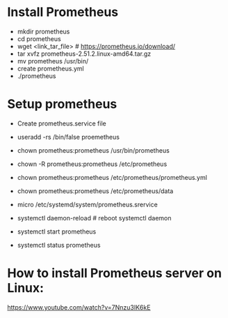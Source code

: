 # Install Prometheus
- mkdir prometheus
- cd prometheus
- wget <link_tar_file> # https://prometheus.io/download/
- tar xvfz prometheus-2.51.2.linux-amd64.tar.gz
- mv prometheus /usr/bin/
- create prometheus.yml
- ./prometheus

# Setup prometheus
- Create prometheus.service file
- useradd -rs /bin/false proemetheus
- chown prometheus:prometheus /usr/bin/prometheus
- chown -R prometheus:prometheus /etc/prometheus
- chown prometheus:prometheus /etc/prometheus/prometheus.yml
- chown prometheus:prometheus /etc/prometheus/data

- micro /etc/systemd/system/prometheus.srervice
  
- systemctl daemon-reload # reboot systemctl daemon
- systemctl start prometheus
- systemctl status prometheus

# How to install Prometheus server on Linux: 
https://www.youtube.com/watch?v=7Nnzu3IK6kE
